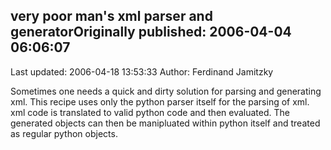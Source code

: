 ## very poor man's xml parser and generatorOriginally published: 2006-04-04 06:06:07 
Last updated: 2006-04-18 13:53:33 
Author: Ferdinand Jamitzky 
 
Sometimes one needs a quick and dirty solution for parsing and generating xml. This recipe uses only the python parser itself for the parsing of xml. xml code is translated to valid python code and then evaluated. The generated objects can then be manipluated within python itself and treated as regular python objects.